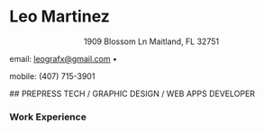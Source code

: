 # Leo Martinez
<p align="center">
1909 Blossom Ln
Maitland, FL 32751


email: leografx@gmail.com •

mobile: (407) 715-3901
   </p>
## PREPRESS TECH / GRAPHIC DESIGN / WEB APPS DEVELOPER

### Work Experience
